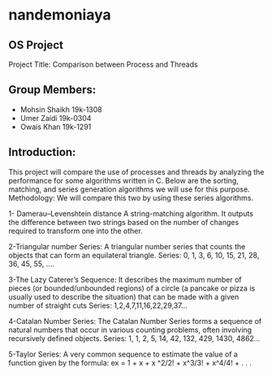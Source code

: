 # nandemoniaya

## OS Project
Project Title: Comparison between Process and Threads

 


## Group Members:

- Mohsin Shaikh		19k-1308
- Umer Zaidi			19k-0304
- Owais Khan			19k-1291



## Introduction:
This project will compare the use of processes and threads by analyzing the performance for some algorithms written in C. Below are the sorting, matching, and series generation algorithms we will use for this purpose.
Methodology:
We will compare this two by using these series algorithms.

1- Damerau–Levenshtein distance 
A string-matching algorithm. It outputs the difference between two strings based on the number of changes required to transform one into the other.

2-Triangular number Series:
A triangular number series that counts the objects that can form an equilateral triangle.
Series: 
 0, 1, 3, 6, 10, 15, 21, 28, 36, 45, 55, ….

3-The Lazy Caterer’s Sequence:
It describes the maximum number of pieces (or bounded/unbounded regions) of a circle (a pancake or pizza is usually used to describe the situation) that can be made with a given number of straight cuts
Series:
1,2,4,7,11,16,22,29,37…

4-Catalan Number Series:
The Catalan Number Series forms a sequence of natural numbers that occur in various counting problems, often involving recursively defined objects.
Series:
1, 1, 2, 5, 14, 42, 132, 429, 1430, 4862…

5-Taylor Series:
A very common sequence to estimate the value of a function given by the formula:
ex = 1 + x + x ^2/2! + x^3/3! + x^4/4! + . . .

